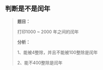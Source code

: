 ## 判断是不是闰年

> **题目：**
>
> 打印1000 ~ 2000 年之间的闰年
>
> **分析：**
>
> 1、能被4整除，并且不能被100整除是闰年
>
> 2、能不400整除是闰年